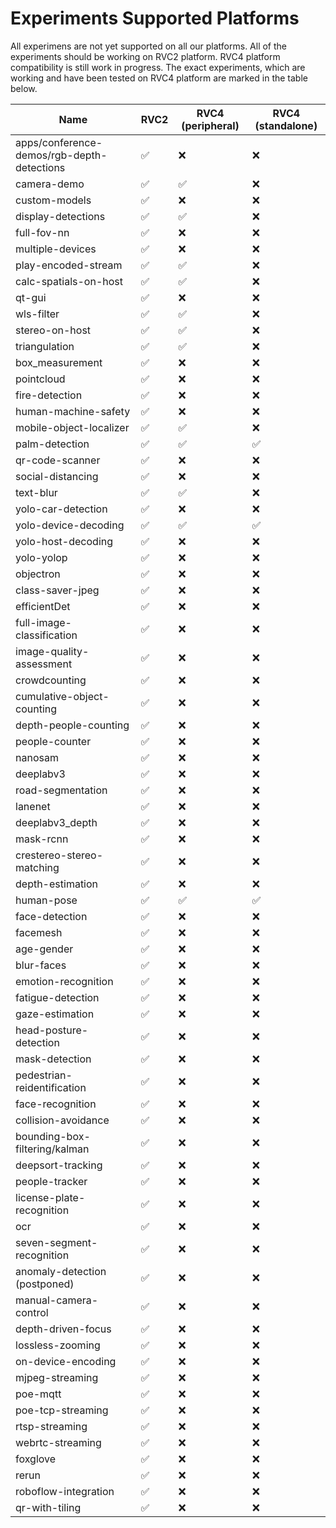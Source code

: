 # Experiments Supported Platforms

All experimens are not yet supported on all our platforms. All of the experiments should be working on RVC2 platform. RVC4 platform compatibility is still work in progress. The exact experiments, which are working and have been tested on RVC4 platform are marked in the table below.

| Name                                   | RVC2 | RVC4 (peripheral) | RVC4 (standalone) |
|----------------------------------------|------|--------------------|--------------------|
| apps/conference-demos/rgb-depth-detections | ✅ | ❌                 | ❌                 |
| camera-demo                       | ✅ | ✅                 | ❌                 |
| custom-models                     | ✅ | ❌                 | ❌                 |
| display-detections                | ✅ | ✅                 | ❌                 |
| full-fov-nn                       | ✅ | ❌                 | ❌                 |
| multiple-devices                  | ✅ | ❌                 | ❌                 |
| play-encoded-stream               | ✅ | ✅                 | ❌                 |
| calc-spatials-on-host             | ✅ | ✅                 | ❌                 |
| qt-gui                            | ✅ | ❌                 | ❌                 |
| wls-filter                        | ✅ | ✅                 | ❌                 |
| stereo-on-host                    | ✅ | ✅                 | ❌                 |
| triangulation                     | ✅ | ✅                 | ❌                 |
| box_measurement                   | ✅ | ❌                 | ❌                 |
| pointcloud                        | ✅ | ❌                 | ❌                 |
| fire-detection                    | ✅ | ❌                 | ❌                 |
| human-machine-safety              | ✅ | ❌                 | ❌                 |
| mobile-object-localizer           | ✅ | ✅                 | ❌                 |
| palm-detection                    | ✅ | ✅                 | ✅                 |
| qr-code-scanner                   | ✅ | ❌                 | ❌                 |
| social-distancing                 | ✅ | ❌                 | ❌                 |
| text-blur                         | ✅ | ✅                 | ❌                 |
| yolo-car-detection                | ✅ | ❌                 | ❌                 |
| yolo-device-decoding              | ✅ | ✅                 | ✅                 |
| yolo-host-decoding                | ✅ | ❌                 | ❌                 |
| yolo-yolop                        | ✅ | ❌                 | ❌                 |
| objectron                         | ✅ | ❌                 | ❌                 |
| class-saver-jpeg                  | ✅ | ❌                 | ❌                 |
| efficientDet                      | ✅ | ❌                 | ❌                 |
| full-image-classification              | ✅ | ❌                 | ❌                 |
| image-quality-assessment          | ✅ | ❌                 | ❌                 |
| crowdcounting                     | ✅ | ❌                 | ❌                 |
| cumulative-object-counting        | ✅ | ❌                 | ❌                 |
| depth-people-counting             | ✅ | ❌                 | ❌                 |
| people-counter                    | ✅ | ❌                 | ❌                 |
| nanosam                           | ✅ | ❌                 | ❌                 |
| deeplabv3                              | ✅ | ❌                 | ❌                 |
| road-segmentation                 | ✅ | ❌                 | ❌                 |
| lanenet                           | ✅ | ❌                 | ❌                 |
| deeplabv3_depth                   | ✅ | ❌                 | ❌                 |
| mask-rcnn                         | ✅ | ❌                 | ❌                 |
| crestereo-stereo-matching         | ✅ | ❌                 | ❌                 |
| depth-estimation                  | ✅ | ❌                 | ❌                 |
| human-pose                        | ✅ | ✅                 | ✅                 |
| face-detection                    | ✅ | ❌                 | ❌                 |
| facemesh                          | ✅ | ❌                 | ❌                 |
| age-gender                        | ✅ | ❌                 | ❌                 |
| blur-faces                        | ✅ | ❌                 | ❌                 |
| emotion-recognition               | ✅ | ❌                 | ❌                 |
| fatigue-detection                 | ✅ | ❌                 | ❌                 |
| gaze-estimation                   | ✅ | ❌                 | ❌                 |
| head-posture-detection            | ✅ | ❌                 | ❌                 |
| mask-detection                    | ✅ | ❌                 | ❌                 |
| pedestrian-reidentification       | ✅ | ❌                 | ❌                 |
| face-recognition                  | ✅ | ❌                 | ❌                 |
| collision-avoidance                    | ✅ | ❌                 | ❌                 |
| bounding-box-filtering/kalman     | ✅ | ❌                 | ❌                 |
| deepsort-tracking                 | ✅ | ❌                 | ❌                 |
| people-tracker                    | ✅ | ❌                 | ❌                 |
| license-plate-recognition         | ✅ | ❌                 | ❌                 |
| ocr                               | ✅ | ❌                 | ❌                 |
| seven-segment-recognition         | ✅ | ❌                 | ❌                 |
| anomaly-detection (postponed)     | ✅ | ❌                 | ❌                 |
| manual-camera-control             | ✅ | ❌                 | ❌                 |
| depth-driven-focus                | ✅ | ❌                 | ❌                 |
| lossless-zooming                  | ✅ | ❌                 | ❌                 |
| on-device-encoding                | ✅ | ❌                 | ❌                 |
| mjpeg-streaming                   | ✅ | ❌                 | ❌                 |
| poe-mqtt                          | ✅ | ❌                 | ❌                 |
| poe-tcp-streaming                 | ✅ | ❌                 | ❌                 |
| rtsp-streaming                    | ✅ | ❌                 | ❌                 |
| webrtc-streaming                  | ✅ | ❌                 | ❌                 |
| foxglove                          | ✅ | ❌                 | ❌                 |
| rerun                             | ✅ | ❌                 | ❌                 |
| roboflow-integration              | ✅ | ❌                 | ❌                 |
| qr-with-tiling                         | ✅ | ❌                 | ❌                 |
